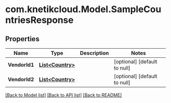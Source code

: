 # com.knetikcloud.Model.SampleCountriesResponse
## Properties

Name | Type | Description | Notes
------------ | ------------- | ------------- | -------------
**VendorId1** | [**List&lt;Country&gt;**](Country.md) |  | [optional] [default to null]
**VendorId2** | [**List&lt;Country&gt;**](Country.md) |  | [optional] [default to null]

[[Back to Model list]](../README.md#documentation-for-models) [[Back to API list]](../README.md#documentation-for-api-endpoints) [[Back to README]](../README.md)

